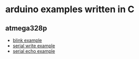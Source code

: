 # arduino examples written in C

## atmega328p
- [blink example](blink_atmega328p)
- [serial write example](serial_write_atmega328p)
- [serial echo example](serial_r_w_atmega328p)

